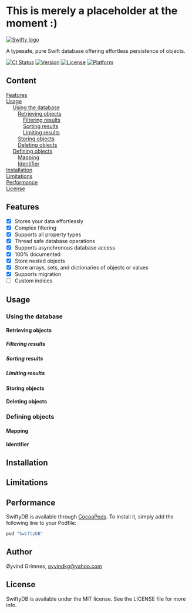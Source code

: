 # This is merely a placeholder at the moment :)

[![Swifty logo](https://s11.postimg.org/smlcw1akj/Swifty.png)](https://postimg.org/image/3tbsvdrjz/)

A typesafe, pure Swift database offering effortless persistence of objects. 

[![CI Status](https://img.shields.io/travis/Oyvindkg/swiftydb/master.svg?style=flat)](https://travis-ci.org/Oyvindkg/swiftydb)
[![Version](https://img.shields.io/cocoapods/v/SwiftyDB.svg?style=flat)](http://cocoapods.org/pods/SwiftyDB)
[![License](https://img.shields.io/cocoapods/l/SwiftyDB.svg?style=flat)](http://cocoapods.org/pods/SwiftyDB)
[![Platform](https://img.shields.io/cocoapods/p/SwiftyDB.svg?style=flat)](http://cocoapods.org/pods/SwiftyDB)

## Content
[Features](#features)<br />
[Usage](#usage)<br />
&emsp; [Using the database](#usingTheDatabase)<br />
&emsp;&emsp; [Retrieving objects](#retrievingObjects)<br />
&emsp;&emsp;&emsp; [Filtering results](#filteringResults)<br />
&emsp;&emsp;&emsp; [Sorting results](#sortingResults)<br />
&emsp;&emsp;&emsp; [Limiting results](#limitingResults)<br />
&emsp;&emsp; [Storing objects](#storingObjects)<br />
&emsp;&emsp; [Deleting objects](#deletingObjects)<br />
&emsp; [Defining objects](#definingObjects)<br />
&emsp;&emsp; [Mapping](#mapping)<br />
&emsp;&emsp; [Identifier](#identifier)<br />
[Installation](#installation)<br />
[Limitations](#limitations)<br />
[Performance](#performance)<br />
[License](#license)

## <a name="features">Features</a>
- [x] Stores your data effortlessly
- [x] Complex filtering
- [x] Supports all property types
- [x] Thread safe database operations
- [x] Supports asynchronous database access
- [x] 100% documented
- [x] Store nested objects
- [x] Store arrays, sets, and dictionaries of objects or values
- [x] Supports migration
- [ ] Custom indices

## <a name="usage">Usage</a>
### <a name="usingTheDatabase">Using the database</a>
#### <a name="retrievingObjects">Retrieving objects</a>
##### <a name="filteringResults">Filtering results</a>
##### <a name="sortingResults">Sorting results</a>
##### <a name="limitingResults">Limiting results</a>
#### <a name="storingObjects">Storing objects</a>
#### <a name="deletingObjects">Deleting objects</a>
### <a name="definingObjects">Defining objects</a>
#### <a name="mapping">Mapping</a>
#### <a name="identifier">Identifier</a>
## <a name="installation">Installation</a>
## <a name="limitations">Limitations</a>
## <a name="performance">Performance</a>



SwiftyDB is available through [CocoaPods](http://cocoapods.org). To install
it, simply add the following line to your Podfile:

```ruby
pod "SwiftyDB"
```

## Author

Øyvind Grimnes, oyvindkg@yahoo.com

## <a name="License">License</a>

SwiftyDB is available under the MIT license. See the LICENSE file for more info.
